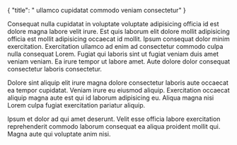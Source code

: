 {
  "title": " ullamco cupidatat commodo veniam consectetur"
}

Consequat nulla cupidatat in voluptate voluptate adipisicing officia id est dolore magna labore velit irure. Est quis laborum elit dolore mollit adipisicing officia est mollit adipisicing occaecat id mollit. Ipsum consequat dolor minim exercitation. Exercitation ullamco ad enim ad consectetur commodo culpa nulla consequat Lorem. Fugiat qui laboris sint ut fugiat veniam duis amet veniam veniam. Ea irure tempor ut labore amet. Aute dolore dolor consequat consectetur laboris consectetur.

Dolore sint aliquip elit irure magna dolore consectetur laboris aute occaecat ea tempor cupidatat. Veniam irure eu eiusmod aliquip. Exercitation occaecat aliquip magna aute est qui id laborum adipisicing eu. Aliqua magna nisi Lorem culpa fugiat exercitation pariatur aliquip.

Ipsum et dolor ad qui amet deserunt. Velit esse officia labore exercitation reprehenderit commodo laborum consequat ea aliqua proident mollit qui. Magna aute qui voluptate anim nisi.